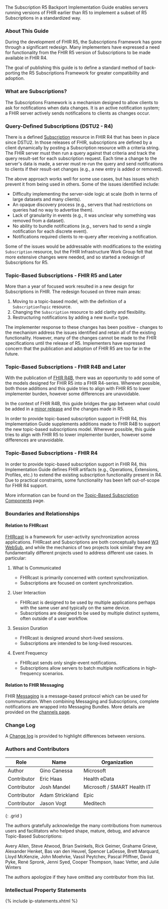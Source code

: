 The Subscription R5 Backport Implementation Guide enables servers running versions of FHIR earlier than R5 to implement a subset of R5 Subscriptions in a standardized way.

### About This Guide

During the development of FHIR R5, the Subscriptions Framework has gone through a significant redesign.  Many implementers have expressed a need for functionality from the FHIR R5 version of Subscriptions to be made available in FHIR R4.

The goal of publishing this guide is to define a standard method of back-porting the R5 Subscriptions Framework for greater compatibility and adoption.

### What are Subscriptions?

The Subscriptions Framework is a mechanism designed to allow clients to ask for notifications when data changes.  It is an active notification system; a FHIR server actively sends notifications to clients as changes occur.

### Query-Defined Subscriptions (DSTU2 - R4)

There is a defined [Subscription](http://hl7.org/fhir/R4/subscription.html) resource in FHIR R4 that has been in place since DSTU2.  In those releases of FHIR, subscriptions are defined by a client dynamically by posting a Subscription resource with a criteria string. The FHIR server must then run a query against that criteria and track the query result-set for each subscription request.  Each time a change to the server's data is made, a server must re-run the query and send notifications to clients if their result-set changes (e.g., a new entry is added or removed).

The above approach works well for some use cases, but has issues which prevent it from being used in others.  Some of the issues identified include:
* Difficulty implementing the server-side logic at scale (both in terms of large datasets and many clients).
* An opaque discovery process (e.g., servers that had restrictions on queries had no way to advertise them).
* Lack of granularity in events (e.g., it was unclear why something was removed from a dataset).
* No ability to bundle notifications (e.g., servers had to send a single notification for each discrete event).
* Notifications required clients to re-query after receiving a notification.

Some of the issues would be addressable with modifications to the existing `Subscription` resource, but the FHIR Infrastructure Work Group felt that more extensive changes were needed, and so started a redesign of Subscriptions for R5.

### Topic-Based Subscriptions - FHIR R5 and Later

More than a year of focused work resulted in a new design for Subscriptions in FHIR.  The redesign focused on three main areas:

1. Moving to a topic-based model, with the definition of a `SubscriptionTopic` resource.
1. Changing the `Subscription` resource to add clarity and flexibility.
1. Restructuring notifications by adding a new `Bundle` type.

The implementer response to these changes has been positive - changes to the mechanism address the issues identified and retain all of the existing functionality.  However, many of the changes cannot be made to the FHIR specifications until the release of R5.  Implementers have expressed concern that the publication and adoption of FHIR R5 are too far in the future.

### Topic-Based Subscriptions - FHIR R4B and Later

With the publication of [FHIR R4B](https://hl7.org/fhir/R4B/), there was an opportunity to add some of the models designed for FHIR R5 into a FHIR R4-series.  Wherever possible, both those additions and this guide tries to align with FHIR R5 to lower implementer burden, however some differences are unavoidable.

In the context of FHIR R4B, this guide bridges the gap between what could be added in a [minor release](https://hl7.org/fhir/versions.html#versions) and the changes made in R5.

In order to provide topic-based subscription support in FHIR R4, this Implementation Guide supplements additions made to FHIR R4B to support the new topic-based subscriptions model.  Wherever possible, this guide tries to align with FHIR R5 to lower implementer burden, however some differences are unavoidable.

### Topic-Based Subscriptions - FHIR R4

In order to provide topic-based subscription support in FHIR R4, this Implementation Guide defines FHIR artifacts (e.g., Operations, Extensions, Profiles, etc.) to extend the existing subscription functionality present in R4.  Due to practical constraints, some functionality has been left out-of-scope for FHIR R4 support.

More information can be found on the [Topic-Based Subscription Components](components.html) page.

### Boundaries and Relationships

#### Relation to FHIRcast

[FHIRcast](http://fhircast.org) is a framework for user-activity synchronization across applications.  FHIRcast and Subscriptions are both conceptually based [W3 WebSub](https://www.w3.org/TR/websub/), and while the mechanics of two projects look similar they are fundamentally different projects used to address different use cases.  In particular:

1. What Is Communicated
    * FHIRcast is primarily concerned with context synchronization.
    * Subscriptions are focused on content synchronization.

1. User Interaction
    * FHIRcast is designed to be used by multiple applications perhaps with the same user and typically on the same device.
    * Subscriptions are designed to be used by multiple distinct systems, often outside of a user workflow.

1. Session Duration
    * FHIRcast is designed around short-lived sessions.
    * Subscriptions are intended to be long-lived resources.

1. Event Frequency
    * FHIRcast sends only single-event notifications.
    * Subscriptions allow servers to batch multiple notifications in high-frequency scenarios.

#### Relation to FHIR Messaging

FHIR [Messaging](http://hl7.org/fhir/messaging.html) is a message-based protocol which can be used for communication. When combining Messaging and Subscriptions, complete notifications are wrapped into Messaging Bundles.  More details are provided on the [channels page](channels.html#fhir-messaging).

### Change Log

A [Change log](ig_changelog.html) is provided to highlight differences between versions.

### Authors and Contributors

| **Role** | **Name** | **Organization** |
| -------- | -------- | ---------------- |
| Author | Gino Canessa | Microsoft |
| Contributor | Eric Haas | Health eData |
| Contributor | Josh Mandel | Microsoft / SMART Health IT |
| Contributor | Adam Strickland | Epic |
| Contributor | Jason Vogt | Meditech |
{: .grid }

The authors gratefully acknowledge the many contributions from numerous users and facilitators who helped shape, mature, debug, and advance Topic-Based Subscriptions:

Avery Allen,
Steve Atwood,
Brian Swinkels,
Rick Geimer,
Grahame Grieve,
Alexander Henket,
Bas van den Heuvel,
Spencer LaGesse,
Brett Marquard,
Lloyd McKenzie,
John Moehrke,
Vassil Peytchev,
Pascal Pfiffner,
David Pyke,
René Spronk,
Jenni Syed,
Cooper Thompson,
Isaac Vetter,
and
Julie Winters

The authors apologize if they have omitted any contributor from this list.

### Intellectual Property Statements

{% include ip-statements.xhtml %}